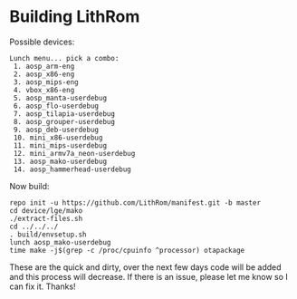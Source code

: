 Building LithRom
========
Possible devices:

    Lunch menu... pick a combo:
     1. aosp_arm-eng
     2. aosp_x86-eng
     3. aosp_mips-eng
     4. vbox_x86-eng
     5. aosp_manta-userdebug
     6. aosp_flo-userdebug
     7. aosp_tilapia-userdebug
     8. aosp_grouper-userdebug
     9. aosp_deb-userdebug
     10. mini_x86-userdebug
     11. mini_mips-userdebug
     12. mini_armv7a_neon-userdebug
     13. aosp_mako-userdebug
     14. aosp_hammerhead-userdebug
     
Now build:

    repo init -u https://github.com/LithRom/manifest.git -b master
    cd device/lge/mako
    ./extract-files.sh
    cd ../../../
    . build/envsetup.sh
    lunch aosp_mako-userdebug
    time make -j$(grep -c /proc/cpuinfo ^processor) otapackage
    
These are the quick and dirty, over the next few days code will be added and this process will decrease. If there is an issue, please let me know so I can fix it. Thanks!
